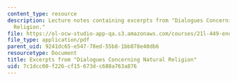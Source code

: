```yaml
---
content_type: resource
description: Lecture notes containing excerpts from "Dialogues Concerning Natural
  Religion."
file: https://ol-ocw-studio-app-qa.s3.amazonaws.com/courses/21l-449-end-of-nature-spring-2002/7c1dcc00f226cf15673dc688a763a876_lecture8.pdf
file_type: application/pdf
parent_uid: 9241dc65-e547-78ed-55b8-1bb878e40db6
resourcetype: Document
title: Excerpts from "Dialogues Concerning Natural Religion"
uid: 7c1dcc00-f226-cf15-673d-c688a763a876
---
```

